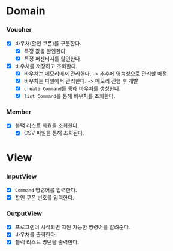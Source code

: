 # Domain
### Voucher
- [x] 바우처(할인 쿠폰)를 구분한다.
  - [x] 특정 값을 할인한다.
  - [x] 특정 퍼센티지를 할인한다.
- [x] 바우처를 저장하고 조회한다.
  - [x] 바우처는 메모리에서 관리한다. -> 추후에 영속성으로 관리할 예정
  - [x] 바우처는 파일에서 관리한다. -> 메모리 진행 후 개발
  - [x] `create Command`를 통해 바우처를 생성한다.
  - [x] `list Command`를 통해 바우처를 조회한다.

### Member
- [x] 블랙 리스트 회원을 조회한다.
  - [x] CSV 파일을 통해 조회된다.

# View
### InputView
- [x] `Command` 명령어를 입력한다.
- [x] 할인 쿠폰 번호를 입력한다.

### OutputView
- [x] 프로그램이 시작되면 지원 가능한 명령어를 알려준다.
- [x] 바우처를 출력한다.
- [x] 블랙 리스트 명단을 출력한다.
